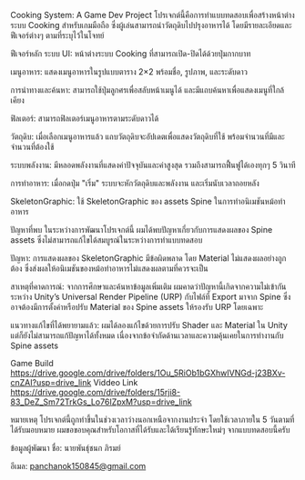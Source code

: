 Cooking System: A Game Dev Project
โปรเจกต์นี้คือการทำแบบทดสอบเพื่อสร้างหน้าต่างระบบ Cooking สำหรับเกมมือถือ ซึ่งผู้เล่นสามารถนำวัตถุดิบไปปรุงอาหารได้ โดยมีรายละเอียดและฟีเจอร์ต่างๆ ตามที่ระบุไว้ในโจทย์

ฟีเจอร์หลัก
ระบบ UI: หน้าต่างระบบ Cooking ที่สามารถเปิด-ปิดได้ด้วยปุ่มกากบาท

เมนูอาหาร: แสดงเมนูอาหารในรูปแบบตาราง 2×2 พร้อมชื่อ, รูปภาพ, และระดับดาว

การนำทางและค้นหา: สามารถใช้ปุ่มลูกศรเพื่อสลับหน้าเมนูได้ และมีแถบค้นหาเพื่อแสดงเมนูที่ใกล้เคียง

ฟิลเตอร์: สามารถฟิลเตอร์เมนูอาหารตามระดับดาวได้

วัตถุดิบ: เมื่อเลือกเมนูอาหารแล้ว แถบวัตถุดิบจะอัปเดตเพื่อแสดงวัตถุดิบที่ใช้ พร้อมจำนวนที่มีและจำนวนที่ต้องใช้

ระบบพลังงาน: มีหลอดพลังงานที่แสดงค่าปัจจุบันและค่าสูงสุด รวมถึงสามารถฟื้นฟูได้เองทุกๆ 5 วินาที

การทำอาหาร: เมื่อกดปุ่ม "เริ่ม" ระบบจะหักวัตถุดิบและพลังงาน และเริ่มนับเวลาถอยหลัง

SkeletonGraphic: ใช้ SkeletonGraphic ของ assets Spine ในการทำอนิเมชันหม้อทำอาหาร

ปัญหาที่พบ
ในระหว่างการพัฒนาโปรเจกต์นี้ ผมได้พบปัญหาเกี่ยวกับการแสดงผลของ Spine assets ซึ่งไม่สามารถแก้ไขได้สมบูรณ์ในระหว่างการทำแบบทดสอบ

ปัญหา: การแสดงผลของ SkeletonGraphic มีข้อผิดพลาด โดย Material ไม่แสดงผลอย่างถูกต้อง ซึ่งส่งผลให้อนิเมชันของหม้อทำอาหารไม่แสดงผลตามที่ควรจะเป็น

สาเหตุที่คาดการณ์: จากการศึกษาและค้นหาข้อมูลเพิ่มเติม ผมคาดว่าปัญหานี้เกิดจากความไม่เข้ากันระหว่าง Unity’s Universal Render Pipeline (URP) กับไฟล์ที่ Export มาจาก Spine ซึ่งอาจต้องมีการตั้งค่าหรือปรับ Material ของ Spine assets ให้รองรับ URP โดยเฉพาะ

แนวทางแก้ไขที่ได้พยายามแล้ว: ผมได้ลองแก้ไขด้วยการปรับ Shader และ Material ใน Unity แต่ก็ยังไม่สามารถแก้ปัญหาได้ทั้งหมด เนื่องจากข้อจำกัดด้านเวลาและความคุ้นเคยในการทำงานกับ Spine assets

Game Build
https://drive.google.com/drive/folders/1Ou_5RiOb1bGXhwIVNGd-j23BXv-cnZAI?usp=drive_link
Viddeo Link
https://drive.google.com/drive/folders/15rji8-83_DeZ_Sm72TrkGs_Lo76IZpxM?usp=drive_link

หมายเหตุ
โปรเจกต์นี้ถูกทำขึ้นในช่วงเวลาว่างนอกเหนือจากงานประจำ โดยใช้เวลาภายใน 5 วันตามที่ได้รับมอบหมาย ผมขอขอบคุณสำหรับโอกาสที่ได้รับและได้เรียนรู้ทักษะใหม่ๆ จากแบบทดสอบนี้ครับ

ข้อมูลผู้พัฒนา
ชื่อ: นายพันธุ์ชนก ภิรมย์

อีเมล: panchanok150845@gmail.com
